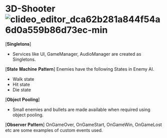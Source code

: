 # 3D-Shooter![clideo_editor_dca62b281a844f54a6d0a559b86d73ec-min](https://github.com/Nikhil2194/3D-Shooter/assets/99640381/a5f281fb-d37e-49e1-92cd-90c66ca4ad57)

[𝐒𝐢𝐧𝐠𝐥𝐞𝐭𝐨𝐧𝐬]
- Services like UI, GameManager, AudioManager are created as Singletons.

[𝐒𝐭𝐚𝐭𝐞 𝐌𝐚𝐜𝐡𝐢𝐧𝐞 𝐏𝐚𝐭𝐭𝐞𝐫𝐧]
Enemies have the following States in Enemy AI.
- Walk state
- Hit state
- Die state

[𝐎𝐛𝐣𝐞𝐜𝐭 𝐏𝐨𝐨𝐥𝐢𝐧𝐠]
- Small enemies and bullets are made available when required using object pooling.

[𝐎𝐛𝐬𝐞𝐫𝐯𝐞𝐫 𝐏𝐚𝐭𝐭𝐞𝐫𝐧]
OnGameOver, OnGameStart, OnGameWin, OnGameLost etc are some examples of custom events used.
